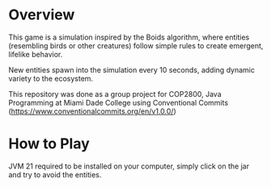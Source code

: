 # Overview
This game is a simulation inspired by the Boids algorithm, where entities (resembling birds or other creatures) follow simple rules to create emergent, lifelike behavior.

New entities spawn into the simulation every 10 seconds, adding dynamic variety to the ecosystem.

This repository was done as a group project for COP2800, Java Programming at Miami Dade College using Conventional Commits (https://www.conventionalcommits.org/en/v1.0.0/)

# How to Play
JVM 21 required to be installed on your computer, simply click on the jar and try to avoid the entities.
